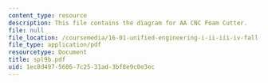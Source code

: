 ```yaml
---
content_type: resource
description: This file contains the diagram for AA CNC Foam Cutter.
file: null
file_location: /coursemedia/16-01-unified-engineering-i-ii-iii-iv-fall-2005-spring-2006/1ec8d49756867c2531ad3bf8e9c0e3ec_spl9b.pdf
file_type: application/pdf
resourcetype: Document
title: spl9b.pdf
uid: 1ec8d497-5686-7c25-31ad-3bf8e9c0e3ec
---
```


